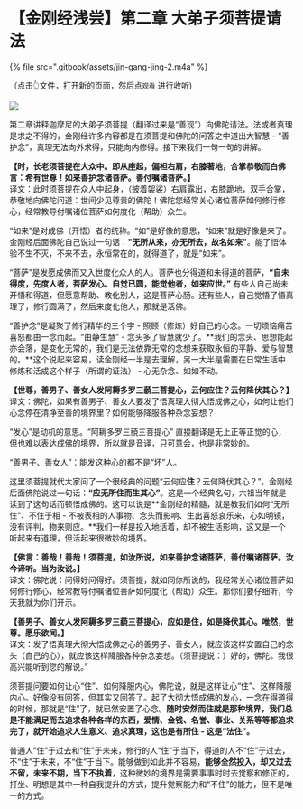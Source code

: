 # 【金刚经浅尝】第二章 大弟子须菩提请法

{% file src=".gitbook/assets/jin-gang-jing-2.m4a" %}

（点击👆文件，打开新的页面，然后点`观看` 进行收听\)

![](https://mmbiz.qpic.cn/mmbiz_png/xws7d9qricCa7aXOMXOI3dynW3CGafZnxon4cCvZUnEGltEdpNCYOZeD0icaWVbiaFnbwmHibAicYSLPq78ZELVqxKg/640?wx_fmt=png)

第二章讲释迦摩尼的大弟子须菩提（翻译过来是“善现”）向佛陀请法。法或者真理是求之不得的，金刚经许多内容都是在须菩提和佛陀的问答之中道出大智慧 - “善护念”，真理无法向外求得，只能向内修得。接下来我们一句一句的讲解。

**【时，长老须菩提在大众中。即从座起，偏袒右肩，右膝著地，合掌恭敬而白佛言：希有世尊！如来善护念诸菩萨。善付嘱诸菩萨。】**  
译文：此时须菩提在众人中起身，（披着袈裟）右肩露出，右膝跪地，双手合掌，恭敬地向佛陀问道：世间少见尊贵的佛陀！佛陀您经常关心诸位菩萨如何修行修心，经常教导付嘱诸位菩萨如何度化（帮助）众生。

“如来”是对成佛（开悟）者的统称。“如”是好像的意思，“如来”就是好像是来了。金刚经后面佛陀自己说过一句话：**"无所从来，亦无所去，故名如来"**。能了悟体验不生不灭，不来不去，永恒常在的，就得道了，就是“如来”。

“菩萨”是发愿成佛而又入世度化众人的人。菩萨也分得道和未得道的菩萨，**“自未得度，先度人者，菩萨发心。自觉已圆，能觉他者，如来应世。”** 有些人自己尚未开悟和得道，但愿意帮助、教化别人，这是菩萨心肠。还有些人，自己觉悟了悟真理了，修行圆满了，然后来度化他人，那就是活佛。

“善护念”是凝聚了修行精华的三个字 - 照顾（修炼）好自己的心念。一切烦恼痛苦喜怒都由一念而起。“由静生慧” - 念头多了智慧就少了。**我们的念头、思想能起亦会落，是变化无常的，我们是无法依靠无常的念想来获取永恒的平静、爱与智慧的。**这个说起来容易，读金刚经一半是去理解，另一大半是需要在日常生活中修炼和活成这个样子（所谓的证法） - 心无杂念、如如不动。

**【世尊，善男子、善女人发阿耨多罗三藐三菩提心，云何应住？云何降伏其心？】**  
译文：佛陀，如果有善男子、善女人要发了悟真理大彻大悟成佛之心，如何让他们心念停在清净至善的境界里？如何能够降服各种杂念妄想？

“发心”是动机的意思。“阿耨多罗三藐三菩提心” 直接翻译是无上正等正觉的心，但也难以表达成佛的境界，所以就是音译，只可意会，也是非常妙的。

“善男子、善女人”：能发这种心的都不是“坏”人。

这里须菩提就代大家问了一个很经典的问题“云何应**住**？云何降伏其心？”。金刚经后面佛陀说过一句话：**“应无所住而生其心”**。这是一个经典名句，六祖当年就是读到了这句话而顿悟成佛的。这可以说是**金刚经的精髓，就是教我们如何“无所住”、不住于相 - 不被表相的人事物、念头而影响、生出喜怒哀乐来，心如明镜，没有评判，物来则应。**我们一样是投入地活着，却不被生活影响，这又是一个听起来有道理，但活起来很微妙的境界。

**【佛言：善哉！善哉！须菩提，如汝所说，如来善护念诸菩萨，善付嘱诸菩萨。汝今谛听。当为汝说。】**  
译文：佛陀说：问得好问得好。须菩提，就如同你所说的，我经常关心诸位菩萨如何修行修心，经常教导付嘱诸位菩萨如何度化（帮助）众生。那你们要仔细听，今天我就为你们开示。

**【善男子、善女人发阿耨多罗三藐三菩提心，应如是住，如是降伏其心。唯然，世尊。愿乐欲闻。】**  
译文：发了悟真理大彻大悟成佛之心的善男子、善女人，就应该这样安置自己的念头（自己的心），就应该这样降服各种杂念妄想。（须菩提说：）好的，佛陀。我很高兴能听到您的解说。”

须菩提问要如何让心“住”、如何降服内心，佛陀说，就是这样让心“住”、这样降服内心。好像没有回答，但其实又回答了。起了大彻大悟成佛的发心，一念在得道得的时候，那就是“住”了，就已然安置了心念。**随时安然而住就是那种境界，我们总是不能满足而去追求各种各样的东西，爱情、金钱、名誉、事业、关系等等都追求完了，就开始追求人生意义、追求真理，这也是有所住 - 这是“法住”。**

普通人“住”于过去和“住”于未来，修行的人“住”于当下，得道的人不“住”于过去，不“住”于未来，不“住”于当下。能够做到如此并不容易，**能够全然投入，却又过去不留，未来不期，当下不执着**，这种微妙的境界是需要事事时时去觉察和修正的，打坐、明想是其中一种自我提升的方式，提升觉察能力和“不住”的能力，但不是唯一的方式。

